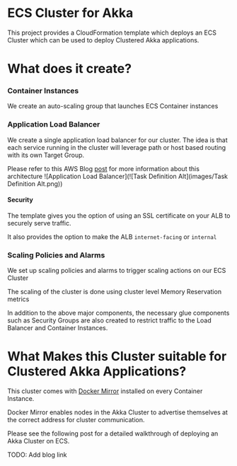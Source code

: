 # ECS Cluster for Akka

This project provides a CloudFormation template which deploys an ECS Cluster which can be used to deploy 
Clustered Akka applications.

# What does it create?

### Container Instances
We create an auto-scaling group that launches ECS Container instances

### Application Load Balancer
We create a single application load balancer for our cluster. The idea is that
each service running in the cluster will leverage path or host based routing with its own Target Group.

Please refer to this AWS Blog [post](https://aws.amazon.com/blogs/devops/introducing-application-load-balancer-unlocking-and-optimizing-architectures/) for more information about this architecture
![Application Load Balancer](![Task Definition Alt](images/Task Definition Alt.png))

#### Security

The template gives you the option of using an SSL certificate on your ALB to securely serve traffic.

It also provides the option to make the ALB `internet-facing` or `internal`

### Scaling Policies and Alarms

We set up scaling policies and alarms to trigger scaling actions on our ECS Cluster

The scaling of the cluster is done using cluster level Memory Reservation metrics


In addition to the above major components, the necessary glue components such as Security Groups
are also created to restrict traffic to the Load Balancer and Container Instances.

# What Makes this Cluster suitable for Clustered Akka Applications?

This cluster comes with [Docker Mirror](https://github.com/LoyaltyOne/docker-mirror) installed on every Container Instance.

Docker Mirror enables nodes in the Akka Cluster to advertise themselves at the correct address for cluster communication.

Please see the following post for a detailed walkthrough of deploying an Akka Cluster on ECS.

TODO: Add blog link

